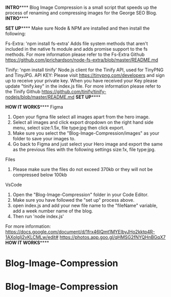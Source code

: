 ******************INTRO**********************
Blog Image Compression is a small script that speeds up the process of renaming and compressing images for the George SEO Blog.
******************INTRO**********************

******************SET UP**********************
Make sure Node & NPM are installed and then install the following:

Fs-Extra: 'npm install fs-extra'
Adds file system methods that aren't included in the native fs module and adds promise support to the fs methods.
For more information please refer to the Fs-Extra Github https://github.com/jprichardson/node-fs-extra/blob/master/README.md

Tinify: 'npm install tinify'
Node.js client for the Tinify API, used for TinyPNG and TinyJPG.
API KEY: Please visit https://tinypng.com/developers and sign up to receive your private key. When you have received your Key please update "tinify.key" in the index.js file.
For more information please refer to the Tinify Github https://github.com/tinify/tinify-nodejs/blob/master/README.md
******************SET UP**********************

******************HOW IT WORKS**********************
Figma 
1. Open your figma file select all images apart from the hero image.
2. Select all images and click export dropdown on the right hand side menu,
   select size:1.5x, file type:jpg then click export.
3. Make sure you select the "Blog-Image-Compression/images" as your folder to save your images to.
4. Go back to Figma and just select your Hero image and export the same as the previous files with
   the following settings size:1x, file type:jpg.

Files
1. Please make sure the files do not exceed 370kb or they will not be compressed below 100kb

VsCode
1. Open the "Blog-Image-Compression" folder in your Code Editor.
2. Make sure you have followed the "set up" process above.
3. open index.js and add your new file name to the "fileName" variable, add a week number name of the blog.
4. Then run 'node index.js'

For more information:
https://docs.google.com/document/d/1frx46lQmt1MYEIbyJHo2kktp4R-1AXolgIj2vKLCMLw/edit#
https://photos.app.goo.gl/qHMSG2fNYQHnBGqX7
******************HOW IT WORKS**********************

# Blog-Image-Compression
# Blog-Image-Compression
